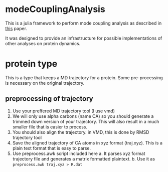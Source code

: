 # modeCouplingAnalysis

This is a julia framework to perform mode coupling analysis as described in [this](http://arxiv.org/pdf/1310.8598.pdf) paper. 

It was designed to provide an infrastructure for possible implementations of other analyses on protein dynamics. 

# protein type

This is a type that keeps a MD trajectory for a protein. Some pre-processing is necessary on the original trajectory.

## preprocessing of trajectory

1. Use your preffered MD trajectory tool (I use vmd)
  1. We will only use alpha carbons (name CA) so you should generate a trimmed down version of your trajectory. This will also result in a much smaller file that is easier to process.
  2. You should also align the trajectory. in VMD, this is done by RMSD trajectory tool
  3. Save the aligned trajectory of CA atoms in xyz format (traj.xyz). This is a plain text format that is easy to parse.
2. Use preprocess.awk script included here
  a. It parses xyz format trajectory file and generates a matrix formatted plaintext. 
  b. Use it as `preprocess.awk traj.xyz > R.dat`
